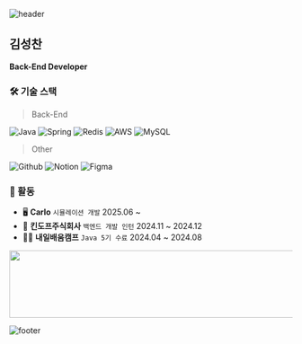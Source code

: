   ![header](https://capsule-render.vercel.app/api?type=waving&color=auto&height=100&fontSize=40&animation=twinkling)

  ## 김성찬
 **Back-End Developer**

  ### 🛠 기술 스택

> Back-End

  ![Java](https://img.shields.io/badge/Java-ED8B00?style=for-the-badge&logo=openjdk&logoColor=white)
  ![Spring](https://img.shields.io/badge/Spring-6DB33F?style=for-the-badge&logo=spring&logoColor=white)
  ![Redis](https://img.shields.io/badge/Redis-DC382D?style=for-the-badge&logo=redis&logoColor=white)
  ![AWS](https://img.shields.io/badge/Amazon_AWS-FF9900?style=for-the-badge&logo=amazonaws&logoColor=white)
  ![MySQL](https://img.shields.io/badge/MySQL-4479A1?style=for-the-badge&logo=mysql&logoColor=white)

> Other

  ![Github](https://img.shields.io/badge/github-181717?style=for-the-badge&logo=github&logoColor=white)
  ![Notion](https://img.shields.io/badge/notion-000000?style=for-the-badge&logo=notion&logoColor=white)
  ![Figma](https://img.shields.io/badge/figma-F24E1E?style=for-the-badge&logo=figma&logoColor=white)

### 💎 활동

- 🖥️ **Carlo** `시뮬레이션 개발` 2025.06 ~
- 🏢 **킨도프주식회사** `백엔드 개발 인턴` 2024.11 ~ 2024.12
- 🧑‍🎓 **내일배움캠프** `Java 5기 수료` 2024.04 ~ 2024.08
<a href="https://www.gitanimals.org/en_US?utm_medium=image&utm_source=seongchankim1&utm_content=line">
  <img
    src="https://render.gitanimals.org/lines/seongchankim1"
    width="600"
    height="120"
  />
</a>

![footer](https://capsule-render.vercel.app/api?type=waving&color=auto&height=100&section=footer)

</div>
